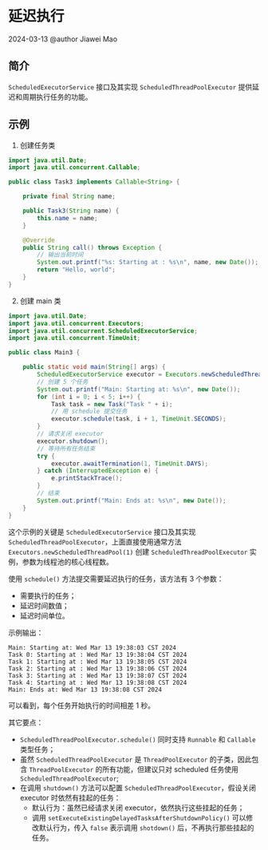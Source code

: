 # 延迟执行

2024-03-13
@author Jiawei Mao

## 简介

`ScheduledExecutorService` 接口及其实现 `ScheduledThreadPoolExecutor` 提供延迟和周期执行任务的功能。

## 示例

1. 创建任务类

```java
import java.util.Date;
import java.util.concurrent.Callable;

public class Task3 implements Callable<String> {

    private final String name;

    public Task3(String name) {
        this.name = name;
    }

    @Override
    public String call() throws Exception {
        // 输出当前时间
        System.out.printf("%s: Starting at : %s\n", name, new Date());
        return "Hello, world";
    }
}
```

2. 创建 main 类

```java
import java.util.Date;
import java.util.concurrent.Executors;
import java.util.concurrent.ScheduledExecutorService;
import java.util.concurrent.TimeUnit;

public class Main3 {

    public static void main(String[] args) {
        ScheduledExecutorService executor = Executors.newScheduledThreadPool(1);
        // 创建 5 个任务
        System.out.printf("Main: Starting at: %s\n", new Date());
        for (int i = 0; i < 5; i++) {
            Task task = new Task("Task " + i);
            // 用 schedule 提交任务
            executor.schedule(task, i + 1, TimeUnit.SECONDS);
        }
        // 请求关闭 executor
        executor.shutdown();
        // 等待所有任务结束
        try {
            executor.awaitTermination(1, TimeUnit.DAYS);
        } catch (InterruptedException e) {
            e.printStackTrace();
        }
        // 结束
        System.out.printf("Main: Ends at: %s\n", new Date());
    }
}
```

这个示例的关键是 `ScheduledExecutorService` 接口及其实现 `ScheduledThreadPoolExecutor`，上面直接使用通常方法 `Executors.newScheduledThreadPool(1)` 创建 `ScheduledThreadPoolExecutor` 实例，参数为线程池的核心线程数。

使用 `schedule()` 方法提交需要延迟执行的任务，该方法有 3 个参数：

- 需要执行的任务；
- 延迟时间数值；
- 延迟时间单位。

示例输出：

```
Main: Starting at: Wed Mar 13 19:38:03 CST 2024
Task 0: Starting at : Wed Mar 13 19:38:04 CST 2024
Task 1: Starting at : Wed Mar 13 19:38:05 CST 2024
Task 2: Starting at : Wed Mar 13 19:38:06 CST 2024
Task 3: Starting at : Wed Mar 13 19:38:07 CST 2024
Task 4: Starting at : Wed Mar 13 19:38:08 CST 2024
Main: Ends at: Wed Mar 13 19:38:08 CST 2024
```

可以看到，每个任务开始执行的时间相差 1 秒。

其它要点：

- `ScheduledThreadPoolExecutor.schedule()` 同时支持 `Runnable` 和 `Callable` 类型任务；
- 虽然 `ScheduledThreadPoolExecutor` 是 `ThreadPoolExecutor` 的子类，因此包含 `ThreadPoolExecutor` 的所有功能，但建议只对 scheduled 任务使用 `ScheduledThreadPoolExecutor`;
- 在调用 `shutdown()` 方法可以配置 `ScheduledThreadPoolExecutor`，假设关闭 executor 时依然有挂起的任务：
  - 默认行为：虽然已经请求关闭 executor，依然执行这些挂起的任务；
  - 调用 `setExecuteExistingDelayedTasksAfterShutdownPolicy()` 可以修改默认行为，传入 `false` 表示调用 `shotdown()` 后，不再执行那些挂起的任务。